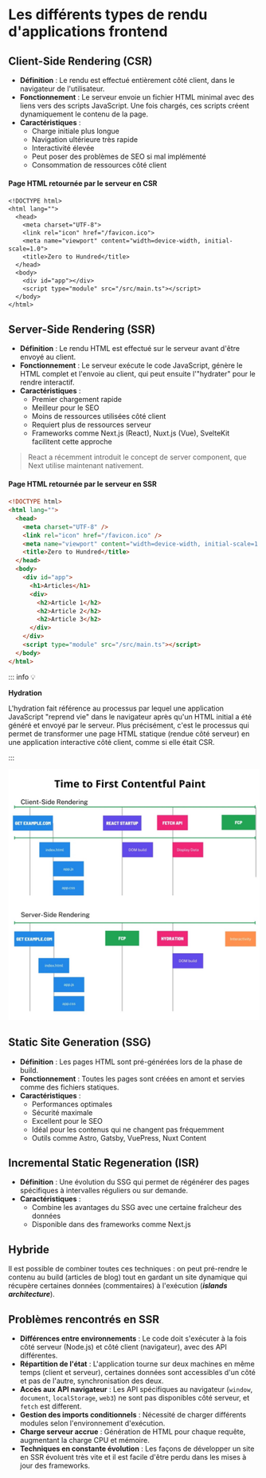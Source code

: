 # Les différents types de rendu d'applications frontend

## Client-Side Rendering (CSR)

- **Définition** : Le rendu est effectué entièrement côté client, dans le navigateur de l'utilisateur.
- **Fonctionnement** : Le serveur envoie un fichier HTML minimal avec des liens vers des scripts JavaScript. Une fois chargés, ces scripts créent dynamiquement le contenu de la page.
- **Caractéristiques** :
  - Charge initiale plus longue
  - Navigation ultérieure très rapide
  - Interactivité élevée
  - Peut poser des problèmes de SEO si mal implémenté
  - Consommation de ressources côté client

#### Page HTML retournée par le serveur en CSR

```tsx
<!DOCTYPE html>
<html lang="">
  <head>
    <meta charset="UTF-8">
    <link rel="icon" href="/favicon.ico">
    <meta name="viewport" content="width=device-width, initial-scale=1.0">
    <title>Zero to Hundred</title>
  </head>
  <body>
    <div id="app"></div>
    <script type="module" src="/src/main.ts"></script>
  </body>
</html>
```

## Server-Side Rendering (SSR)

- **Définition** : Le rendu HTML est effectué sur le serveur avant d'être envoyé au client.
- **Fonctionnement** : Le serveur exécute le code JavaScript, génère le HTML complet et l'envoie au client, qui peut ensuite l'"hydrater" pour le rendre interactif.
- **Caractéristiques** :
  - Premier chargement rapide
  - Meilleur pour le SEO
  - Moins de ressources utilisées côté client
  - Requiert plus de ressources serveur
  - Frameworks comme Next.js (React), Nuxt.js (Vue), SvelteKit facilitent cette approche

> React a récemment introduit le concept de server component, que Next utilise maintenant nativement.

#### Page HTML retournée par le serveur en SSR

```html
<!DOCTYPE html>
<html lang="">
  <head>
    <meta charset="UTF-8" />
    <link rel="icon" href="/favicon.ico" />
    <meta name="viewport" content="width=device-width, initial-scale=1.0" />
    <title>Zero to Hundred</title>
  </head>
  <body>
    <div id="app">
      <h1>Articles</h1>
      <div>
        <h2>Article 1</h2>
        <h2>Article 2</h2>
        <h2>Article 3</h2>
      </div>
    </div>
    <script type="module" src="/src/main.ts"></script>
  </body>
</html>
```

::: info 💡

**Hydration**

L'hydration fait référence au processus par lequel une application JavaScript "reprend vie" dans le navigateur après qu'un HTML initial a été généré et envoyé par le serveur. Plus précisément, c'est le processus qui permet de transformer une page HTML statique (rendue côté serveur) en une application interactive côté client, comme si elle était CSR.

:::

![GET example.com (1).png](assets/fcp.jpg)

## Static Site Generation (SSG)

- **Définition** : Les pages HTML sont pré-générées lors de la phase de build.
- **Fonctionnement** : Toutes les pages sont créées en amont et servies comme des fichiers statiques.
- **Caractéristiques** :
  - Performances optimales
  - Sécurité maximale
  - Excellent pour le SEO
  - Idéal pour les contenus qui ne changent pas fréquemment
  - Outils comme Astro, Gatsby, VuePress, Nuxt Content

## Incremental Static Regeneration (ISR)

- **Définition** : Une évolution du SSG qui permet de régénérer des pages spécifiques à intervalles réguliers ou sur demande.
- **Caractéristiques** :
  - Combine les avantages du SSG avec une certaine fraîcheur des données
  - Disponible dans des frameworks comme Next.js

## Hybride

Il est possible de combiner toutes ces techniques : on peut pré-rendre le contenu au build (articles de blog) tout en gardant un site dynamique qui récupère certaines données (commentaires) à l'exécution (**_islands architecture_**).

## Problèmes rencontrés en SSR

- **Différences entre environnements** : Le code doit s'exécuter à la fois côté serveur (Node.js) et côté client (navigateur), avec des API différentes.
- **Répartition de l'état** : L'application tourne sur deux machines en même temps (client et serveur), certaines données sont accessibles d'un côté et pas de l'autre, synchronisation des deux.
- **Accès aux API navigateur** : Les API spécifiques au navigateur (`window`, `document`, `localStorage`, `web3`) ne sont pas disponibles côté serveur, et `fetch` est different.
- **Gestion des imports conditionnels** : Nécessité de charger différents modules selon l'environnement d'exécution.
- **Charge serveur accrue** : Génération de HTML pour chaque requête, augmentant la charge CPU et mémoire.
- **Techniques en constante évolution** : Les façons de développer un site en SSR évoluent très vite et il est facile d'être perdu dans les mises à jour des frameworks.
